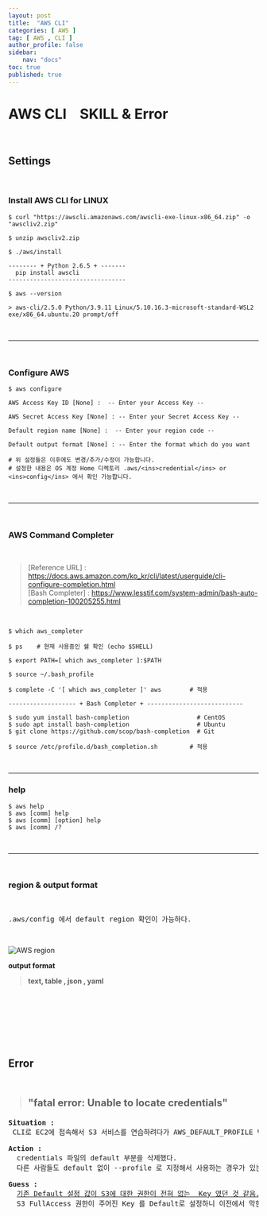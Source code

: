```yaml
---
layout: post
title:  "AWS CLI"
categories: [ AWS ]
tag: [ AWS , CLI ]
author_profile: false
sidebar:
    nav: "docs"
toc: true
published: true
---
```


# **AWS CLI &nbsp;&nbsp; SKILL & Error**
<br>

## **Settings**
<br>

### **Install AWS CLI for LINUX** 

```console
$ curl "https://awscli.amazonaws.com/awscli-exe-linux-x86_64.zip" -o "awscliv2.zip"

$ unzip awscliv2.zip

$ ./aws/install

-------- + Python 2.6.5 + -------
  pip install awscli
---------------------------------

$ aws --version

> aws-cli/2.5.0 Python/3.9.11 Linux/5.10.16.3-microsoft-standard-WSL2 exe/x86_64.ubuntu.20 prompt/off
```

<br>

---

<br>

### **Configure AWS**
```console
$ aws configure

AWS Access Key ID [None] :  -- Enter your Access Key --

AWS Secret Access Key [None] : -- Enter your Secret Access Key --

Default region name [None] :  -- Enter your region code --

Default output format [None] : -- Enter the format which do you want

# 위 설정들은 이후에도 변경/추가/수정이 가능합니다.
# 설정한 내용은 OS 계정 Home 디렉토리 .aws/<ins>credential</ins> or <ins>config</ins> 에서 확인 가능합니다.
```
<br>

---

<br>

### **AWS Command Completer**

<br>

>[Reference URL] : https://docs.aws.amazon.com/ko_kr/cli/latest/userguide/cli-configure-completion.html<br>
[Bash Completer] : https://www.lesstif.com/system-admin/bash-auto-completion-100205255.html

<br>

```console
$ which aws_completer

$ ps    # 현재 사용중인 쉘 확인 (echo $SHELL)

$ export PATH=[ which aws_completer ]:$PATH    

$ source ~/.bash_profile

$ complete -C '[ which aws_completer ]' aws        # 적용

------------------- + Bash Completer + ---------------------------

$ sudo yum install bash-completion                   # CentOS
$ sudo apt install bash-completion                   # Ubuntu
$ git clone https://github.com/scop/bash-completion  # Git

$ source /etc/profile.d/bash_completion.sh         # 적용
```

<br>

---

### **help**
```console
$ aws help
$ aws [comm] help
$ aws [comm] [option] help
$ aws [comm] /?
```

<br>

---

<br>




### **region & output format**

<br>

<pre>
.aws/config 에서 default region 확인이 가능하다. 
</pre>

<br>

![AWS region](https://www.wysheid.com/wp-content/uploads/2018/04/img_5ae3491b6171b.png)

**output format**
> <b>text, table , json , yaml</b> 











<br><br><br><br><br><br>



## **Error**

<br>

> <p style="font-size:20px; font-weight:700;">"fatal error: Unable to locate credentials"</p>
<pre>
<b>Situation :</b>
 CLI로 EC2에 접속해서 S3 서비스를 연습하려다가 AWS_DEFAULT_PROFILE 변수를 잘못 건드려서 s3 sync 명령어를 수행하다 위와 같은 오류가 발생했음.

<b>Action : </b>
  credentials 파일의 default 부분을 삭제했다.
  다른 사람들도 default 없이 --profile 로 지정해서 사용하는 경우가 있는것 같지만 위의 오류의 원인에 대해서 정확히 무엇이 문제인지 인지하지 못했다.

<b>Guess :</b> 
  <ins>기존 Default 설정 값이 S3에 대한 권한이 전혀 없는  Key 였던 것 같음.</ins>
  S3 FullAccess 권한이 주어진 Key 를 Default로 설정하니 이전에서 막힌 모든 명령어들의 수행이 가능하다.

</pre>
